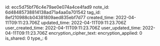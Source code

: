 id: ecc5d75bf76c4e79ae0e074a4ce4fad9
note_id: 6d48485738814138ad71a4aa0a701542
tag_id: 8ef210988cb04381809aed835ebf7d77
created_time: 2022-04-11T09:11:23.706Z
updated_time: 2022-04-11T09:11:23.706Z
user_created_time: 2022-04-11T09:11:23.706Z
user_updated_time: 2022-04-11T09:11:23.706Z
encryption_cipher_text: 
encryption_applied: 0
is_shared: 0
type_: 6